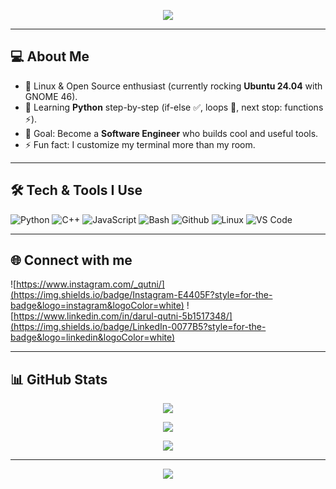 <!-- Banner -->
<p align="center">
  <img src="https://readme-typing-svg.demolab.com?font=Fira+Code&pause=1000&color=00FF00&center=true&vCenter=true&width=435&lines=Hi+there+%F0%9F%91%8B%2C+I'm+Darul+Qutni;Linux+Enthusiast+%7C+C+Learner;Always+exploring+new+tech!">
</p>

---
## 💻 About Me
- 🐧 Linux & Open Source enthusiast (currently rocking **Ubuntu 24.04** with GNOME 46).
- 🐍 Learning **Python** step-by-step (if-else ✅, loops 🚧, next stop: functions ⚡).
- 🎯 Goal: Become a **Software Engineer** who builds cool and useful tools.
- ⚡ Fun fact: I customize my terminal more than my room.

---

## 🛠️ Tech & Tools I Use
![Python](https://img.shields.io/badge/Python-3776AB?style=for-the-badge&logo=python&logoColor=white)
![C++](https://img.shields.io/badge/C++-00599C?style=for-the-badge&logo=c%2B%2B&logoColor=white) 
![JavaScript](https://img.shields.io/badge/JavaScript-323330?style=for-the-badge&logo=javascript&logoColor=F7DF1E)
![Bash](https://img.shields.io/badge/Bash-4EAA25?style=for-the-badge&logo=gnubash&logoColor=white)
![Github](https://img.shields.io/badge/GitHub-100000?style=for-the-badge&logo=github&logoColor=white)
![Linux](https://img.shields.io/badge/Linux-FCC624?style=for-the-badge&logo=linux&logoColor=black)
![VS Code](https://img.shields.io/badge/VSCode-007ACC?style=for-the-badge&logo=visualstudiocode&logoColor=white)
<!-- ![Ubuntu](https://img.shields.io/badge/Ubuntu-E95420?style=for-the-badge&logo=ubuntu&logoColor=white) -->

---

## 🌐 Connect with me
![https://www.instagram.com/_qutni/](https://img.shields.io/badge/Instagram-E4405F?style=for-the-badge&logo=instagram&logoColor=white)
![https://www.linkedin.com/in/darul-qutni-5b1517348/](https://img.shields.io/badge/LinkedIn-0077B5?style=for-the-badge&logo=linkedin&logoColor=white)


---

## 📊 GitHub Stats
<p align="center">
  <img src="https://github-readme-stats.vercel.app/api?username=darulqutni&show_icons=true&theme=dracula" />
</p>

<p align="center">
  <img src="https://github-readme-stats.vercel.app/api/top-langs/?username=darulqutni&layout=compact&theme=dracula" />
</p>

<p align="center">
  <img src="https://streak-stats.demolab.com/?user=DarulQutni-Q&theme=dracula" />
</p>

<!--![Darul's GitHub stats](https://github-readme-stats.vercel.app/api?username=darulqutni&show_icons=true&theme=dracula) 
![Top Langs](https://github-readme-stats.vercel.app/api/top-langs/?username=darulqutni&layout=compact&theme=dracula)
![GitHub Streak](https://streak-stats.demolab.com/?user=DarulQutni-Q&theme=dracula) -->


<!-- ## 🏆 GitHub Trophies
![Trophies](https://github-profile-trophy.vercel.app/?username=DarulQutni-Q&theme=tokyonight&no-frame=true&margin-w=15) -->
---
<!--## 📂 Featured Projects
- [🔥 Terminal Adventure Game](https://github.com/darulqutni/terminal-adventure) – Python text-based game in terminal.
 - [🎨 Ubuntu Theme Tweaks](https://github.com/darulqutni/ubuntu-theme-tweaks) – My personal Linux UI mods. -->
<!-- - [🐧 Linux Automation Scripts](https://github.com/DarulQutni-Q/LinuxScripts) -->
<!-- - [⚙️ Oh My Posh Config](https://github.com/darulqutni/omp-config) – My terminal prompt setup. -->
<!-- 
### 📫 Contact Me
- 💌 Email: [your_email@example.com](mailto:your_email@example.com)
- 🌐 Website: [yourwebsite.com](https://yourwebsite.com) -->

<p align="center">
  <img src="https://komarev.com/ghpvc/?username=darulqutni&color=00FF00&style=flat-square">
</p>
